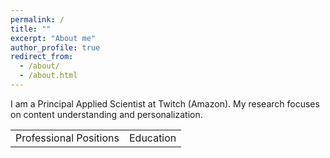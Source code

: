 ```yaml
---
permalink: /
title: ""
excerpt: "About me"
author_profile: true
redirect_from:
  - /about/
  - /about.html
---
```


I am a Principal Applied Scientist at Twitch (Amazon). My research focuses on content understanding and personalization.

<table>
<tr>
  <td>
  Professional Positions
  </td>
  <td>
  Education
  </td>
</tr>

</table>
